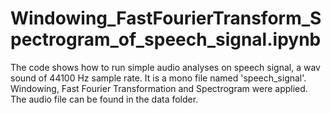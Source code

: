 # Windowing_FastFourierTransform_Spectrogram_of_speech_signal.ipynb                                                                                                     
The code shows how to run simple audio analyses on speech signal, a wav sound of 44100 Hz sample rate. It is a mono file named 'speech_signal'. Windowing, Fast Fourier Transformation and Spectrogram were applied. The audio file can be found in the data folder.
